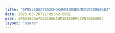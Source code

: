 ```yaml
---
title: "SP0535GGA7SG3CHGKAHM1Q8SDRMCCVN7D06SR8J"
date: 2025-03-20T11:05:42.608Z
user: SP0535GGA7SG3CHGKAHM1Q8SDRMCCVN7D06SR8J
layout: "users"
---
```

    